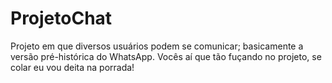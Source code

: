 # ProjetoChat
Projeto em que diversos usuários podem se comunicar;
basicamente a versão pré-histórica do WhatsApp.
Vocês aí que tão fuçando no projeto, se colar eu vou deita na porrada!
